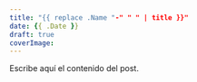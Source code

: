 ```yaml
---
title: "{{ replace .Name "-" " " | title }}"
date: {{ .Date }}
draft: true
coverImage: 
---
```


Escribe aquí el contenido del post.
